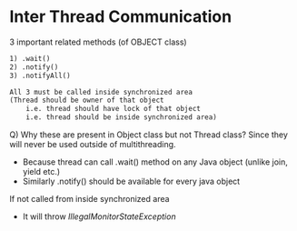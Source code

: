 
# Inter Thread Communication

3 important related methods (of OBJECT class)

```dtd
1) .wait()
2) .notify()
3) .notifyAll()

All 3 must be called inside synchronized area
(Thread should be owner of that object 
    i.e. thread should have lock of that object 
    i.e. thread should be inside synchronized area)
```

Q) Why these are present in Object class but not Thread class? Since they will never be used outside of multithreading.
- Because thread can call .wait() method on any Java object (unlike join, yield etc.)
- Similarly .notify() should be available for every java object

If not called from inside synchronized area 
- It will throw *IllegalMonitorStateException*




